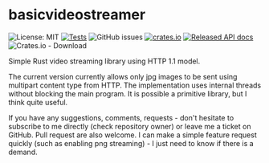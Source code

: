 # basicvideostreamer
![License: MIT](https://img.shields.io/github/license/jhnw/basicvideostreamer)
[![Tests](https://github.com/JhnW/basicvideostreamer/actions/workflows/tests.yml/badge.svg?branch=main)](https://github.com/JhnW/basicvideostreamer/actions/workflows/tests.yml)
![GitHub issues](https://img.shields.io/github/issues/jhnw/basicvideostreamer)
[![crates.io](https://img.shields.io/crates/v/basicvideostreamer.svg)](https://crates.io/crates/basicvideostreamer)
[![Released API docs](https://docs.rs/basicvideostreamer/badge.svg)](https://docs.rs/basicvideostreamer)
![Crates.io - Download](https://img.shields.io/crates/d/basicvideostreamer)

Simple Rust video streaming library using HTTP 1.1 model.

The current version currently allows only jpg images to be sent using multipart content type from HTTP.
The implementation uses internal threads without blocking the main program. 
It is possible a primitive library, but I think quite useful.

If you have any suggestions, comments, requests - don't hesitate to subscribe to me directly (check repository owner) or leave me a ticket on GitHub.
Pull request are also welcome. I can make a simple feature request quickly (such as enabling png streaming) - I just need to know if there is a demand.
